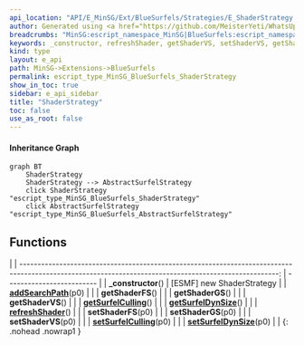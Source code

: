 ```yaml
---
api_location: "API/E_MinSG/Ext/BlueSurfels/Strategies/E_ShaderStrategy.cpp:23:35"
author: Generated using <a href="https://github.com/MeisterYeti/WhatsUpDoc">WhatsUpDoc</a>
breadcrumbs: "MinSG:escript_namespace_MinSG|BlueSurfels:escript_namespace_MinSG_BlueSurfels"
keywords: _constructor, refreshShader, getShaderVS, setShaderVS, getShaderFS, setShaderFS, getShaderGS, setShaderGS, getSurfelCulling, setSurfelCulling, getSurfelDynSize, setSurfelDynSize, addSearchPath
kind: type
layout: e_api
path: MinSG->Extensions->BlueSurfels
permalink: escript_type_MinSG_BlueSurfels_ShaderStrategy
show_in_toc: true
sidebar: e_api_sidebar
title: "ShaderStrategy"
toc: false
use_as_root: false
---
```


#### Inheritance Graph

```mermaid
graph BT
	ShaderStrategy
	ShaderStrategy --> AbstractSurfelStrategy
	click ShaderStrategy "escript_type_MinSG_BlueSurfels_ShaderStrategy"
	click AbstractSurfelStrategy "escript_type_MinSG_BlueSurfels_AbstractSurfelStrategy"
```

## Functions

|
| -----------------------------------------------------------------------------------------------------------------------------------------------------: | ------------------------- | 
| **_constructor**()                                                                                                                                     | [ESMF] new ShaderStrategy | 
| **[addSearchPath](classUtil_1_1FileLocator#classUtil_1_1FileLocator_1ab773e13a5668dfb510a944e654570118)**(p0)                                          |                           | 
| **getShaderFS**()                                                                                                                                      |                           | 
| **getShaderGS**()                                                                                                                                      |                           | 
| **getShaderVS**()                                                                                                                                      |                           | 
| **[getSurfelCulling](classMinSG_1_1BlueSurfels_1_1ShaderStrategy#classMinSG_1_1BlueSurfels_1_1ShaderStrategy_1ab247b467346a0daa1e159338e67cf637)**()   |                           | 
| **[getSurfelDynSize](classMinSG_1_1BlueSurfels_1_1ShaderStrategy#classMinSG_1_1BlueSurfels_1_1ShaderStrategy_1a1d4e7a7ed18ad3f2ddd1cb7eb0c067f9)**()   |                           | 
| **[refreshShader](classMinSG_1_1BlueSurfels_1_1ShaderStrategy#classMinSG_1_1BlueSurfels_1_1ShaderStrategy_1ae792309e7d344abee2f1f488c08c8f8f)**()      |                           | 
| **setShaderFS**(p0)                                                                                                                                    |                           | 
| **setShaderGS**(p0)                                                                                                                                    |                           | 
| **setShaderVS**(p0)                                                                                                                                    |                           | 
| **[setSurfelCulling](classMinSG_1_1BlueSurfels_1_1ShaderStrategy#classMinSG_1_1BlueSurfels_1_1ShaderStrategy_1a668108463bcdb5c4868210a11297479d)**(p0) |                           | 
| **[setSurfelDynSize](classMinSG_1_1BlueSurfels_1_1ShaderStrategy#classMinSG_1_1BlueSurfels_1_1ShaderStrategy_1addb51d45f3b6fe720340bb3d23c600ab)**(p0) |                           | 
{: .nohead .nowrap1 }

